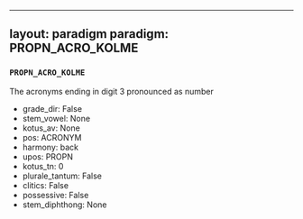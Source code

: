 
---
layout: paradigm
paradigm: PROPN_ACRO_KOLME
---
### ` PROPN_ACRO_KOLME `

The acronyms ending in digit 3 pronounced as number
* grade_dir: False
* stem_vowel: None
* kotus_av: None
* pos: ACRONYM
* harmony: back
* upos: PROPN
* kotus_tn: 0
* plurale_tantum: False
* clitics: False
* possessive: False
* stem_diphthong: None
